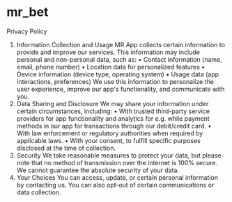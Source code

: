 # mr_bet

Privacy Policy
1. Information Collection and Usage
MR App collects certain information to provide and improve our services. This information may include personal and non-personal data, such as:
	•	Contact information (name, email, phone number)
	•	Location data for personalized features
	•	Device information (device type, operating system)
	•	Usage data (app interactions, preferences)
We use this information to personalize the user experience, improve our app's functionality, and communicate with you.
2. Data Sharing and Disclosure
We may share your information under certain circumstances, including:
	•	With trusted third-party service providers for app functionality and analytics for e.g. while payment methods in our app for transactions through our debit/credit card.
	•	With law enforcement or regulatory authorities when required by applicable laws.
	•	With your consent, to fulfill specific purposes disclosed at the time of collection.
3. Security
We take reasonable measures to protect your data, but please note that no method of transmission over the internet is 100% secure. We cannot guarantee the absolute security of your data.
4. Your Choices
You can access, update, or certain personal information by contacting us. You can also opt-out of certain communications or data collection.
